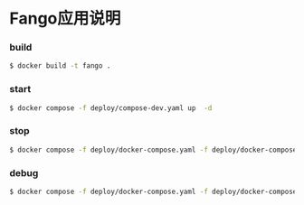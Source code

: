 # Fango应用说明

### build

```sh
$ docker build -t fango .
```

### start

```sh
$ docker compose -f deploy/compose-dev.yaml up  -d
```

### stop

```sh
$ docker compose -f deploy/docker-compose.yaml -f deploy/docker-compose-dev.yaml stop
```

### debug

```sh
$ docker compose -f deploy/docker-compose.yaml -f deploy/docker-compose-dev.yaml logs -f
```

